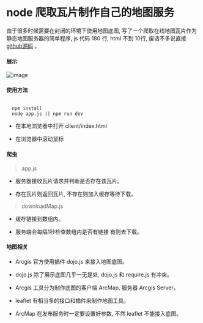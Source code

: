 # node 爬取瓦片制作自己的地图服务

由于很多时候需要在封闭的环境下使用地图底图, 写了一个爬取在线地图瓦片作为静态地图服务器的简单程序, js 代码 180 行, html 不到 10行, 废话不多说直接 [github源码](https://github.com/buildlove/grap-map-tiles) 。

#### 展示

![image](https://github.com/buildlove/grap-map-tiles/blob/master/images/image.png)

#### 使用方法

```

  npm install
  node app.js || npm run dev

```

* 在本地浏览器中打开 client/index.html

* 在浏览器中滚动鼠标

#### 爬虫

> app.js

* 服务器接收瓦片请求并判断是否存在该瓦片。

* 存在瓦片则返回瓦片, 不存在则加入缓存等待下载。

> downloadMap.js

* 缓存链接到数组内。

* 服务端会每隔1秒检查数组内是否有链接 有则去下载。

#### 地图相关

* Arcgis 官方使用插件 dojo.js 来接入地图底图。

* dojo.js 除了展示底图几乎一无是处, dojo.js 和 require.js 有冲突。

* Arcgis 工具分为制作底图的客户端 ArcMap, 服务器 Arcgis Server。

* leaflet 有相当多的接口和插件来制作地图工具。

* ArcMap 在发布服务时一定要设置好参数, 不然 leaflet 不能接入底图。



